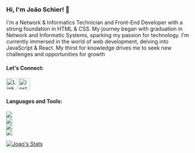 ### Hi, I'm João Schier! 👋

I'm a Network & Informatics Technician and Front-End Developer with a strong foundation in HTML & CSS. My journey began with graduation in Network and Informatic Systems, sparking my passion for technology. I'm currently immersed in the world of web development, delving into JavaScript & React. My thirst for knowledge drives me to seek new challenges and opportunities for growth <br>

#### Let's Connect:
<p>
   <a href="https://www.linkedin.com/in/joao-schier/">
   <img width= "30px" src="https://i0.wp.com/gmlconsult.com/wp-content/uploads/2021/10/Illustration-of-Linkedin-icon-on-transparent-background-PNG.png?ssl=1" align= "left" alt="Linkedin-icon" />
  </a> 
  <a href="https://www.instagram.com/jhschier/">
   <img width="30px" src="https://i0.wp.com/bodybeyondlimits.com.au/wp-content/uploads/2022/07/instagram-circle-icon-png-4.png?ssl=1" align= "left" alt="instagram-icon" />
  </a>
</p>
<br/><br/>

#### Languages and Tools: <br>
<img src="https://img.shields.io/badge/HTML5-E34F26?style=for-the-badge&logo=html5&logoColor=white"> <br>
<img src="https://img.shields.io/badge/CSS3-1572B6?style=for-the-badge&logo=css3&logoColor=white"> <br>
<img src="https://img.shields.io/badge/JavaScript-323330?style=for-the-badge&logo=javascript&logoColor=F7DF1E"> <br>
<img src="https://img.shields.io/badge/React-20232A?style=for-the-badge&logo=react&logoColor=61DAFB"> <br>

[![Joao's Stats](https://github-readme-stats.vercel.app/api/top-langs/?username=jhschier)](https://github.com/anuraghazra/github-readme-stats)


